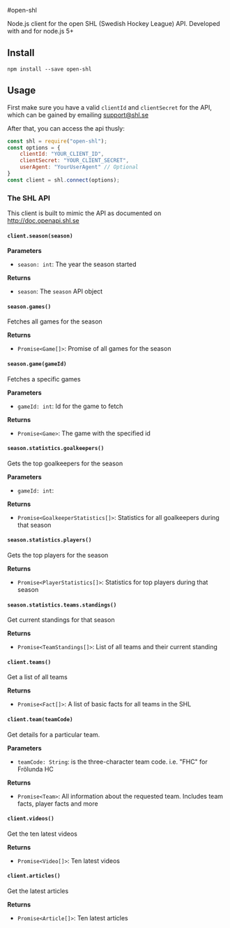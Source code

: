 #open-shl

Node.js client for the open SHL (Swedish Hockey League) API. Developed with and for node.js 5+

## Install

`npm install --save open-shl`

## Usage

First make sure you have a valid `clientId` and `clientSecret` for the API, which can be gained by emailing support@shl.se

After that, you can access the api thusly:

```javascript
const shl = require("open-shl");
const options = {
    clientId: "YOUR_CLIENT_ID",
    clientSecret: "YOUR_CLIENT_SECRET",
    userAgent: "YourUserAgent" // Optional 
}
const client = shl.connect(options);
```

### The SHL API

This client is built to mimic the API as documented on http://doc.openapi.shl.se

#### `client.season(season)`
**Parameters** 
 - `season: int`: The year the season started

**Returns**
 - `season`: The `season` API object

#### `season.games()`
Fetches all games for the season

**Returns**
 - `Promise<Game[]>`: Promise of all games for the season

#### `season.game(gameId)`
Fetches a specific games

**Parameters**
 - `gameId: int`: Id for the game to fetch

**Returns**
 - `Promise<Game>`: The game with the specified id


#### `season.statistics.goalkeepers()`
Gets the top goalkeepers for the season

**Parameters**
 - `gameId: int`:
 
**Returns**
 - `Promise<GoalkeeperStatistics[]>`: Statistics for all goalkeepers during that season 

#### `season.statistics.players()`
Gets the top players for the season

**Returns**
 - `Promise<PlayerStatistics[]>`: Statistics for top players during that season 

#### `season.statistics.teams.standings()`
Get current standings for that season

**Returns**
 - `Promise<TeamStandings[]>`: List of all teams and their current standing

#### `client.teams()`
Get a list of all teams

**Returns**
 - `Promise<Fact[]>`: A list of basic facts for all teams in the SHL

#### `client.team(teamCode)`
Get details for a particular team.

**Parameters**
 - `teamCode: String`: is the three-character team code. i.e. "FHC" for Frölunda HC

**Returns**
 - `Promise<Team>`: All information about the requested team. Includes team facts, player facts and more
 
#### `client.videos()`
Get the ten latest videos

**Returns**
 - `Promise<Video[]>`: Ten latest videos
 
#### `client.articles()`
Get the latest articles 

**Returns**
 - `Promise<Article[]>`: Ten latest articles